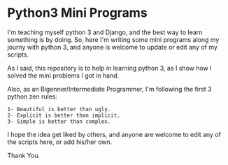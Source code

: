 # Python3 Mini Programs

I'm teaching myself python 3 and Django, and the best way to learn something is by doing.
So, here I'm writing some mini programs along my journy with python 3, and anyone is welcome to update or edit any of my scripts.

As I said, this repository is to help in learning python 3, as I show how I solved the mini problems I got in hand.

Also, as an Bigenner/Intermediate Programmer, I'm following the first 3 python zen rules:

    1- Beautiful is better than ugly.
    2- Explicit is better than implicit.
    3- Simple is better than complex.

I hope the idea get liked by others, and anyone are welcome to edit any of the scripts here, or add his/her own.

Thank You.
